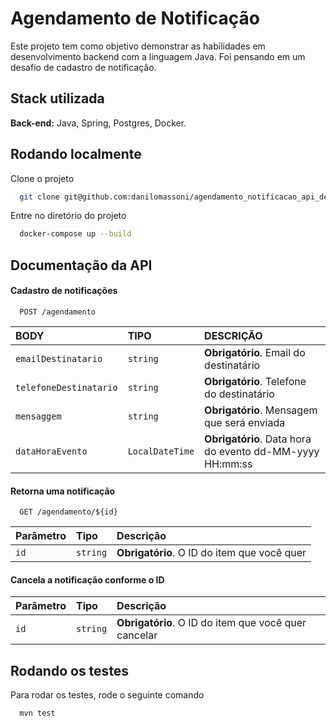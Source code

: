 
# Agendamento de Notificação

Este projeto tem como objetivo demonstrar as habilidades em desenvolvimento backend com a linguagem Java. Foi pensando em um desafio de cadastro de notificação. 




## Stack utilizada



**Back-end:** Java, Spring, Postgres, Docker. 


## Rodando localmente

Clone o projeto

```bash
  git clone git@github.com:danilomassoni/agendamento_notificacao_api_desafio.git
```

Entre no diretório do projeto

```bash
  docker-compose up --build
```




## Documentação da API

#### Cadastro de notificações

```http
  POST /agendamento
```

| BODY   | TIPO       | DESCRIÇÃO                           |
| :---------- | :--------- | :---------------------------------- |
| `emailDestinatario` | `string` | **Obrigatório**. Email do destinatário |
| `telefoneDestinatario` | `string` | **Obrigatório**. Telefone do destinatário |
| `mensaggem` | `string` | **Obrigatório**. Mensagem que será enviada |
| `dataHoraEvento` | `LocalDateTime` | **Obrigatório**. Data hora do evento  dd-MM-yyyy HH:mm:ss |

#### Retorna uma notificação

```http
  GET /agendamento/${id}
```

| Parâmetro   | Tipo       | Descrição                                   |
| :---------- | :--------- | :------------------------------------------ |
| `id`      | `string` | **Obrigatório**. O ID do item que você quer |

#### Cancela a notificação conforme o ID

| Parâmetro   | Tipo       | Descrição                                   |
| :---------- | :--------- | :------------------------------------------ |
| `id`      | `string` | **Obrigatório**. O ID do item que você quer cancelar |




## Rodando os testes

Para rodar os testes, rode o seguinte comando

```bash
  mvn test
```

